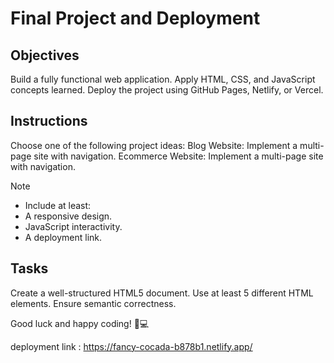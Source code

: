 # Final Project and Deployment

## Objectives
Build a fully functional web application.
Apply HTML, CSS, and JavaScript concepts learned.
Deploy the project using GitHub Pages, Netlify, or Vercel.

## Instructions
Choose one of the following project ideas:
Blog Website: Implement a multi-page site with navigation.
Ecommerce Website: Implement a multi-page site with navigation.

>[!NOTE]
> - Include at least:
> - A responsive design.
> - JavaScript interactivity.
> - A deployment link.



## Tasks

Create a well-structured HTML5 document.
Use at least 5 different HTML elements.
Ensure semantic correctness.

Good luck and happy coding! 🚀💻

deployment link : https://fancy-cocada-b878b1.netlify.app/
